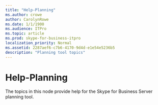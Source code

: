 ```yaml
---
title: "Help-Planning"
ms.author: crowe
author: CarolynRowe
ms.date: 1/1/1900
ms.audience: ITPro
ms.topic: article
ms.prod: skype-for-business-itpro
localization_priority: Normal
ms.assetid: 2287aef6-c7b6-4170-9d4d-e1e54e5236b5
description: "Planning tool topics"
---
```


# Help-Planning
 
The topics in this node provide help for the Skype for Business Server planning tool.
  

  

